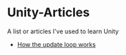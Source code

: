 # Unity-Articles
A list or articles I've used to learn Unity


* [How the update loop works](https://blog.unity.com/technology/1k-update-calls)
